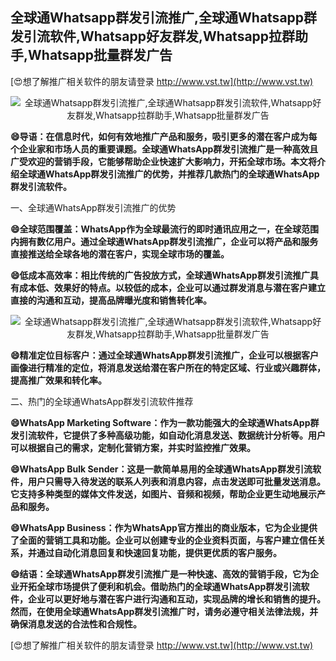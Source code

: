 ## **全球通Whatsapp群发引流推广,全球通Whatsapp群发引流软件,Whatsapp好友群发,Whatsapp拉群助手,Whatsapp批量群发广告**

[😍想了解推广相关软件的朋友请登录 http://www.vst.tw](http://www.vst.tw)

 <center><img src="https://vst.tw/MP4/tuiguang/png/5.png" alt="全球通Whatsapp群发引流推广,全球通Whatsapp群发引流软件,Whatsapp好友群发,Whatsapp拉群助手,Whatsapp批量群发广告"></center>

**😄导语：在信息时代，如何有效地推广产品和服务，吸引更多的潜在客户成为每个企业家和市场人员的重要课题。全球通WhatsApp群发引流推广是一种高效且广受欢迎的营销手段，它能够帮助企业快速扩大影响力，开拓全球市场。本文将介绍全球通WhatsApp群发引流推广的优势，并推荐几款热门的全球通WhatsApp群发引流软件。**

一、全球通WhatsApp群发引流推广的优势

**😄全球范围覆盖：WhatsApp作为全球最流行的即时通讯应用之一，在全球范围内拥有数亿用户。通过全球通WhatsApp群发引流推广，企业可以将产品和服务直接推送给全球各地的潜在客户，实现全球市场的覆盖。**

**😄低成本高效率：相比传统的广告投放方式，全球通WhatsApp群发引流推广具有成本低、效果好的特点。以较低的成本，企业可以通过群发消息与潜在客户建立直接的沟通和互动，提高品牌曝光度和销售转化率。**

 <center><img src="https://vst.tw/MP4/tuiguang/png/7.png" alt="全球通Whatsapp群发引流推广,全球通Whatsapp群发引流软件,Whatsapp好友群发,Whatsapp拉群助手,Whatsapp批量群发广告"></center>

**😄精准定位目标客户：通过全球通WhatsApp群发引流推广，企业可以根据客户画像进行精准的定位，将消息发送给潜在客户所在的特定区域、行业或兴趣群体，提高推广效果和转化率。**

二、热门的全球通WhatsApp群发引流软件推荐

**😄WhatsApp Marketing Software：作为一款功能强大的全球通WhatsApp群发引流软件，它提供了多种高级功能，如自动化消息发送、数据统计分析等。用户可以根据自己的需求，定制化营销方案，并实时监控推广效果。**

**😄WhatsApp Bulk Sender：这是一款简单易用的全球通WhatsApp群发引流软件，用户只需导入待发送的联系人列表和消息内容，点击发送即可批量发送消息。它支持多种类型的媒体文件发送，如图片、音频和视频，帮助企业更生动地展示产品和服务。**

**😄WhatsApp Business：作为WhatsApp官方推出的商业版本，它为企业提供了全面的营销工具和功能。企业可以创建专业的企业资料页面，与客户建立信任关系，并通过自动化消息回复和快速回复功能，提供更优质的客户服务。**

**😄结语：全球通WhatsApp群发引流推广是一种快速、高效的营销手段，它为企业开拓全球市场提供了便利和机会。借助热门的全球通WhatsApp群发引流软件，企业可以更好地与潜在客户进行沟通和互动，实现品牌的增长和销售的提升。然而，在使用全球通WhatsApp群发引流推广时，请务必遵守相关法律法规，并确保消息发送的合法性和合规性。**

[😍想了解推广相关软件的朋友请登录 http://www.vst.tw](http://www.vst.tw)



